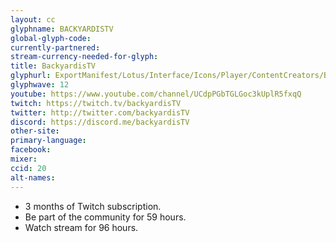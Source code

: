 ```yaml
---
layout: cc
glyphname: BACKYARDISTV
global-glyph-code:
currently-partnered:
stream-currency-needed-for-glyph:
title: BackyardisTV
glyphurl: ExportManifest/Lotus/Interface/Icons/Player/ContentCreators/BackyardisTV.png
glyphwave: 12
youtube: https://www.youtube.com/channel/UCdpPGbTGLGoc3kUplR5fxqQ
twitch: https://twitch.tv/backyardisTV
twitter: http://twitter.com/backyardisTV
discord: https://discord.me/backyardisTV
other-site:
primary-language:
facebook:
mixer:
ccid: 20
alt-names:
---
```

* 3 months of Twitch subscription.
* Be part of the community for 59 hours.
* Watch stream for 96 hours.

